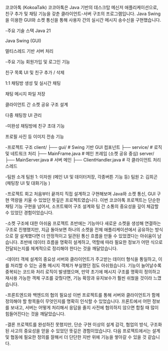 코코아톡 (KokoaTalk)
코코아톡은 Java 기반의 데스크탑 메신저 애플리케이션으로, 친구 추가 및 채팅 기능을 갖춘 클라이언트-서버 구조의 프로그램입니다.
Java Swing을 이용한 GUI와 소켓 통신을 통해 사용자 간의 실시간 메시지 송수신을 구현했습니다.

-주요 기술 스택
Java 21

Java Swing (GUI)

멀티스레드 기반 서버 처리

-주요 기능
회원가입 및 로그인 기능

친구 목록 UI 및 친구 추가 / 삭제

1:1 채팅방 생성 및 실시간 채팅

채팅 메시지 파일 저장

클라이언트 간 소켓 공유 구조 설계

다중 채팅창 UI 관리

-미완성
 채팅방에 친구 초대 기능

프로필 사진 등 이미지 전송 기능

-프로젝트 구조
client/
├── gui/               # Swing 기반 GUI 컴포넌트
├── service/           # 로직 및 네트워크 처리
├── MainFrame.java     # 메인 프레임 (소켓 공유 중심)
server/
├── MainServer.java    # 서버 메인
├── ClientHandler.java # 각 클라이언트 처리 스레드

-팀원 소개
팀원 1: 이차원 (메인 UI 및 데이터저장, 각종버튼 기능 등)
팀원 2: 김희곤 (채팅창 UI 및 대화기능 )


-프로젝트 회고
처음부터 끝까지 직접 설계하고 구현해보며 Java와 소켓 통신, GUI 구현 역량을 키울 수 있었던 뜻깊은 프로젝트였습니다.
이번 코코아톡 프로젝트는 단순한 채팅 기능 구현을 넘어서, 소프트웨어 구조 설계와 팀 간 소통의 중요성을 깊이 체감할 수 있었던 경험이었습니다.

  -소켓 구조에 대한 아쉬움
  프로젝트 초반에는 기능마다 새로운 소켓을 생성해 연결하는 구조로 진행했지만,
  지금 돌아보면 하나의 소켓을 전체 애플리케이션에서 공유하는 방식으로 잘 설계했다면
  더 안정적이고 일관된 통신 흐름을 만들 수 있었겠다는 아쉬움이 남습니다.
  초반에 데이터 흐름을 명확히 설계하고, 역할에 따라 필요한 정보가 어떤 식으로 전달되는지를 체계적으로 정리해야 한다는 것을 깨달았습니다.
  
  -데이터 객체 설계의 중요성
  서버와 클라이언트가 주고받는 데이터 형식을 통일하고, 이를 처리할 수 있는 공통 메시지 객체가 부실했던 점도 아쉬웠습니다.
  기능이 늘어날수록 중복되는 코드와 처리 로직이 발생했으며,
  만약 초기에 메시지 구조를 명확히 정의하고 재사용 가능한 객체 구조를 갖췄다면,
  기능 확장과 유지보수가 훨씬 쉬웠을 것이라 느꼈습니다.
  
  -프론트엔드와 백엔드의 협의 필요성
  이번 프로젝트를 통해 서버와 클라이언트가 함께 정의해야 할 항목들이 무엇인지를 명확히 인식할 수 있었습니다.
  프론트에서 어떤 정보를 보내고, 서버는 어떻게 처리해서 응답을 줄지 사전에 협의하지 않으면 합칠 때 많이 힘들어진다는 것을 깨달았습니다.

  
-결론
프로젝트를 완성하진 못했지만, 단순 구현 이상의 설계 감각, 협업의 방식, 구조화된 사고의 중요성을 얻을 수 있었던 뜻깊은 경험이었습니다.
다음 프로젝트에서는 설계 및 협동에 필요한 정의를 잘해서 더 단단한 지반 위에 기능을 쌓아갈 수 있을 것 같습니다.



